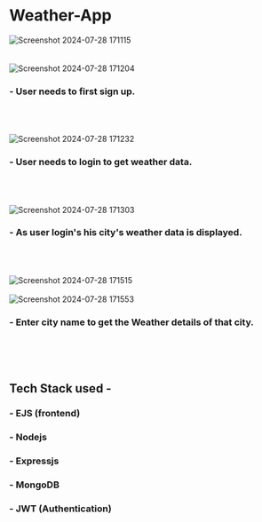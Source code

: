 ﻿# Weather-App  

![Screenshot 2024-07-28 171115](https://github.com/user-attachments/assets/e7ea002d-5132-4991-8a58-8837a8d726a9) 
<br><br><br>
![Screenshot 2024-07-28 171204](https://github.com/user-attachments/assets/73c1d7cf-0629-4f1b-80f8-cdac726bd1b6) <br>
### - User needs to first sign up.
<br><br><br>
![Screenshot 2024-07-28 171232](https://github.com/user-attachments/assets/523f6ce2-fa67-4a0d-b06a-7ea1f40c7982) <br>
### - User needs to login to get weather data.
<br><br><br>
![Screenshot 2024-07-28 171303](https://github.com/user-attachments/assets/ae52f174-b557-4050-9e65-e8f0e8ed972b) <br>
### - As user login's his city's weather data is displayed.
<br><br><br>
![Screenshot 2024-07-28 171515](https://github.com/user-attachments/assets/c008131f-49e2-4e52-b3a9-47f4918ff0cf) <br><br>
![Screenshot 2024-07-28 171553](https://github.com/user-attachments/assets/ed14d38f-397d-46c7-8a74-6b47f8982172) <br>
### - Enter city name to get the Weather details of that city.
<br><br><br>
## Tech Stack used -
### - EJS (frontend)
### - Nodejs
### - Expressjs
### - MongoDB
### - JWT (Authentication)






 

 

